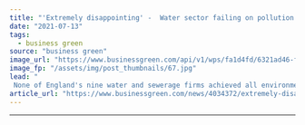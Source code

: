 ```yaml
---
title: "'Extremely disappointing' -  Water sector failing on pollution goals, Environment Agency warns"
date: "2021-07-13"
tags: 
  - business green
source: "business green"
image_url: "https://www.businessgreen.com/api/v1/wps/fa1d4fd/6321ad46-f4c2-43e1-8ebe-4961a0411c92/3/iStock-1325293622-sewerage-water-uk-treatment-185x114.jpg"
image_fp: "/assets/img/post_thumbnails/67.jpg"
lead: "
 None of England's nine water and sewerage firms achieved all environmental expectations between 2015 and 2020, watchdog reveals ..."
article_url: "https://www.businessgreen.com/news/4034372/extremely-disappointing-water-sector-failing-pollution-goals-environment-agency-warns"
---
```


---
